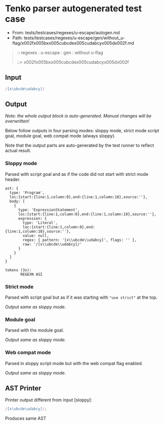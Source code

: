 # Tenko parser autogenerated test case

- From: tests/testcases/regexes/u-escape/autogen.md
- Path: tests/testcases/regexes/u-escape/gen/without_u-flag/x002fx005bxx005cubcdex005cudabcyx005dx002f.md

> :: regexes : u-escape : gen : without u-flag
>
> ::> x002fx005bxx005cubcdex005cudabcyx005dx002f

## Input


`````js
/[x\ubcde\udabcy]/
`````

## Output

_Note: the whole output block is auto-generated. Manual changes will be overwritten!_

Below follow outputs in four parsing modes: sloppy mode, strict mode script goal, module goal, web compat mode (always sloppy).

Note that the output parts are auto-generated by the test runner to reflect actual result.

### Sloppy mode

Parsed with script goal and as if the code did not start with strict mode header.

`````
ast: {
  type: 'Program',
  loc:{start:{line:1,column:0},end:{line:1,column:18},source:''},
  body: [
    {
      type: 'ExpressionStatement',
      loc:{start:{line:1,column:0},end:{line:1,column:18},source:''},
      expression: {
        type: 'Literal',
        loc:{start:{line:1,column:0},end:{line:1,column:18},source:''},
        value: null,
        regex: { pattern: '[x\\ubcde\\udabcy]', flags: '' },
        raw: '/[x\\ubcde\\udabcy]/'
      }
    }
  ]
}

tokens (3x):
       REGEXN ASI
`````

### Strict mode

Parsed with script goal but as if it was starting with `"use strict"` at the top.

_Output same as sloppy mode._

### Module goal

Parsed with the module goal.

_Output same as sloppy mode._

### Web compat mode

Parsed in sloppy script mode but with the web compat flag enabled.

_Output same as sloppy mode._

## AST Printer

Printer output different from input [sloppy]:

````js
/[x\ubcde\udabcy]/;
````

Produces same AST
